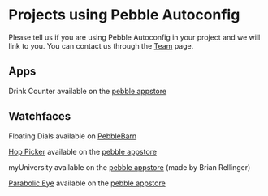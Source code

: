 # Projects using Pebble Autoconfig #
Please tell us if you are using Pebble Autoconfig in your project and we will link to you. You can contact us through the [Team](Team.md) page.

## Apps ##
Drink Counter available on the [pebble appstore](http://pblweb.com/appstore/52f4c68914d68cbb680002ee/)

## Watchfaces ##

Floating Dials available on [PebbleBarn](http://pebblebarn.com/shop/floating-dials/)

[Hop Picker](https://github.com/gregoiresage/hop-picker) available on the [pebble appstore](http://pblweb.com/appstore/52f2c9ddab54ff806f000088)

myUniversity available on the [pebble appstore](http://pblweb.com/appstore/5335938323d7e833160001fe/) (made by Brian Rellinger)

[Parabolic Eye](https://github.com/GotlingSystem/Parabolic-Eye) available on the [pebble appstore](http://pblweb.com/appstore/52e675f414a5c92ca2000032)